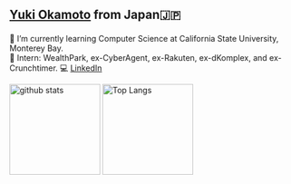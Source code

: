 ## <p><a href="https://yukiok.com" target="_blank" rel="noopener noreferrer">Yuki Okamoto</a> from Japan🇯🇵</p>

🏫 I’m currently learning Computer Science at California State University, Monterey Bay.  
🏢 Intern: WealthPark, ex-CyberAgent, ex-Rakuten, ex-dKomplex, and ex-Crunchtimer.
💻 [LinkedIn](https://www.linkedin.com/in/yuki-okamoto-ca/)

<p align="left"> 
    <img alt="github stats" height="160px" src="https://github-readme-stats.vercel.app/api?username=YukiOkamoto0206&count_private=true&show_icons=true&theme=radical" />
  <img alt="Top Langs" height="160px" src="https://github-readme-stats.vercel.app/api/top-langs/?username=YukiOkamoto0206&layout=compact&count_private=true&show_icons=true&theme=radical" />
</p>
